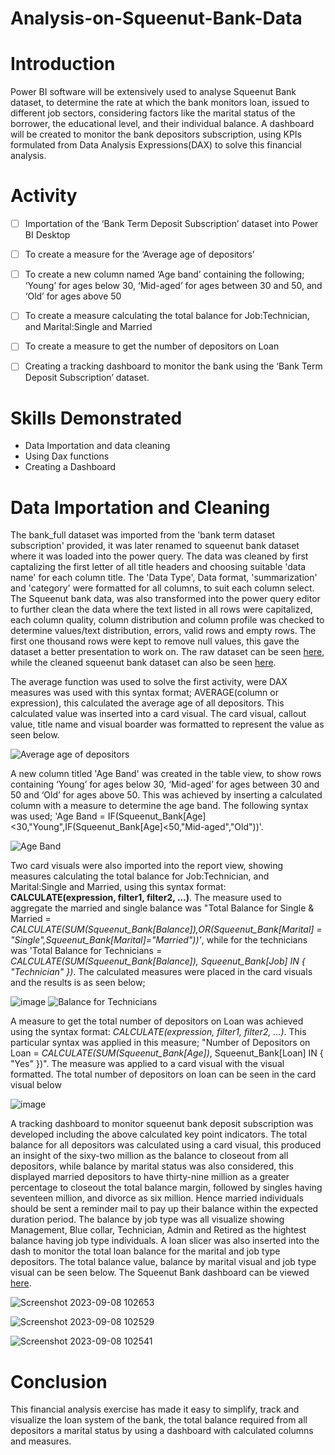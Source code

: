 # Analysis-on-Squeenut-Bank-Data

# **Introduction**
Power BI software will be extensively used to analyse Squeenut Bank dataset, to determine the rate at which the bank monitors loan, issued to different job sectors, considering factors like the marital status of the borrower, the educational level, and their individual balance. A dashboard will be created to monitor the bank depositors subscription, using KPIs formulated from Data Analysis Expressions(DAX) to solve this financial analysis.

# **Activity**
- [ ]  Importation of the ‘Bank Term Deposit Subscription’ dataset into Power BI Desktop
- [ ]  To create a measure for the ‘Average age of depositors’
- [ ]  To create a new column named ‘Age band’ containing the following; ‘Young’ for ages below 30, ‘Mid-aged’ for ages between 30 and 50, and ‘Old’ for ages above 50
- [ ]  To create a measure calculating the total balance for Job:Technician, and Marital:Single and Married
- [ ]  To create a measure to get the number of depositors on Loan
- [ ]  Creating a tracking dashboard to monitor the bank using the ‘Bank Term Deposit Subscription’ dataset.
 

# **Skills Demonstrated**
- Data Importation and data cleaning
- Using Dax functions
- Creating a Dashboard

# **Data Importation and Cleaning**
The bank_full dataset was imported from the 'bank term dataset subscription' provided, it was later renamed to squeenut bank dataset where it was loaded into the power query. The data was cleaned by first captalizing the first letter of all title headers and choosing suitable 'data name' for each column title. The 'Data Type', Data format, 'summarization' and 'category' were formatted for all columns, to suit each column select. The Squeenut bank data, was also transformed into the power query editor to further clean the data where the text listed in all rows were capitalized, each column quality, column distribution and column profile was checked to determine values/text distribution, errors, valid rows and empty rows. The first one thousand rows were kept to remove null values, this gave the dataset a better presentation to work on. The raw dataset can be seen [here](https://github.com/Jessie-Watt/Analysis-on-Squeenut-Bank-Data/blob/main/Raw%20Data%20Screenshot.png), while the cleaned squeenut bank dataset can also be seen [here](https://github.com/Jessie-Watt/Analysis-on-Squeenut-Bank-Data/blob/main/Cleaned%20Squeenut%20Bank%20Data.png).

The average function was used to solve the first activity, were DAX measures was used with this syntax format; AVERAGE(column or expression), this calculated the average age of all depositors. This calculated value was inserted into a card visual. The card visual, callout value, title name and visual boarder was formatted to represent the value as seen below.

![Average age of depositors](https://github.com/Jessie-Watt/Analysis-on-Squeenut-Bank-Data/assets/140435577/e39a4204-df3b-4911-8dce-958b715dcf26)



A new column titled 'Age Band' was created in the table view, to show rows containing ‘Young’ for ages below 30, ‘Mid-aged’ for ages between 30 and 50 and ‘Old’ for ages above 50. This was achieved by inserting a calculated column with a measure to determine the age band. The following syntax was used; 'Age Band = IF(Squeenut_Bank[Age]<30,"Young",IF(Squeenut_Bank[Age]<50,"Mid-aged","Old"))'.

![Age Band](https://github.com/Jessie-Watt/Analysis-on-Squeenut-Bank-Data/assets/140435577/d86889a1-b57d-4e8d-8e35-69774fc44853)

Two card visuals were also imported into the report view, showing measures calculating the total balance for Job:Technician, and Marital:Single and Married, using this syntax format: **CALCULATE(expression, filter1, filter2, ...)**. The measure used to aggregate the married and single balance was "Total Balance for Single & Married = _CALCULATE(SUM(Squeenut_Bank[Balance]),OR(Squeenut_Bank[Marital] = "Single",Squeenut_Bank[Marital]="Married"))'_,  while for the technicians was 'Total Balance for Technicians = _CALCULATE(SUM(Squeenut_Bank[Balance]), Squeenut_Bank[Job] IN { "Technician" })_. The calculated measures were placed in the card visuals and the results is as seen below;

![image](https://github.com/Jessie-Watt/Analysis-on-Squeenut-Bank-Data/assets/140435577/3c17f6d0-f4d5-4c43-88ce-4c826a3cada6)
![Balance for Technicians](https://github.com/Jessie-Watt/Analysis-on-Squeenut-Bank-Data/assets/140435577/d3258c47-4619-4e32-8098-7e1f00f099f4)

A measure to get the total number of depositors on Loan was achieved using the syntax format: _CALCULATE(expression, filter1, filter2, ...)_. This particular syntax was applied in this measure; "Number of Depositors on Loan = _CALCULATE(SUM(Squeenut_Bank[Age])_, Squeenut_Bank[Loan] IN { "Yes" })". The measure was applied to a card visual with the visual formatted. The total number of depositors on loan can be seen in the card visual below

![image](https://github.com/Jessie-Watt/Analysis-on-Squeenut-Bank-Data/assets/140435577/1005080a-4df1-45fd-a705-71ff08ba7fcf)



A tracking dashboard to monitor squeenut bank deposit subscription was developed including the above calculated key point indicators. The total balance for all depositors was calculated using a card visual, this produced an insight of the sixy-two million as the balance to closeout from all depositors, while balance by marital status was also considered, this displayed married depositors to have thirty-nine million as a greater percentage to closeout the total balance margin, followed by singles having seventeen million, and divorce as six million. Hence married individuals should be sent a reminder mail to pay up their balance within the expected duration period. The balance by job type was all visualize showing Management, Blue collar, Technician, Admin and Retired as the hightest balance having job type individuals. A loan slicer was also inserted into the dash to monitor the total loan balance for the marital and job type depositors. The total balance value, balance by marital visual and job type visual can be seen below. The Squeenut Bank dashboard can be viewed [here](https://github.com/Jessie-Watt/Analysis-on-Squeenut-Bank-Data/blob/main/Squeenut%20Bank%20Dashboard.png).


![Screenshot 2023-09-08 102653](https://github.com/Jessie-Watt/Analysis-on-Squeenut-Bank-Data/assets/140435577/676b158b-bde7-48bb-953d-e64299a996fd)

![Screenshot 2023-09-08 102529](https://github.com/Jessie-Watt/Analysis-on-Squeenut-Bank-Data/assets/140435577/6ca9e64a-0854-40f6-a6b2-6ac64ba4895e)

![Screenshot 2023-09-08 102541](https://github.com/Jessie-Watt/Analysis-on-Squeenut-Bank-Data/assets/140435577/97e24f82-6f44-430b-a8c0-702d0fe2dfc6)





# **Conclusion**
This financial analysis exercise has made it easy to simplify, track and visualize the loan system of the bank, the total balance required from all depositors a  marital status by using a dashboard with calculated columns and measures.



